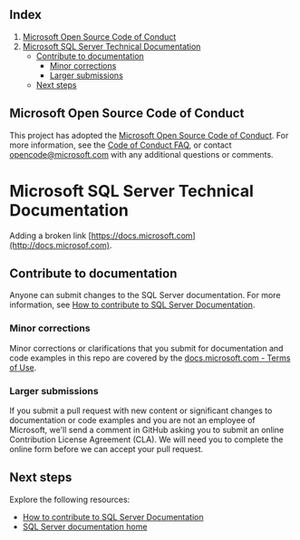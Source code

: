 ## Index
1. [Microsoft Open Source Code of Conduct](#microsoft-open-source-code-of-conduct)
2. [Microsoft SQL Server Technical Documentation](#microsoft-sql-server-technical-documentation)
    * [Contribute to documentation](#contribute-to-documentation)
      + [Minor corrections](#minor-corrections)
      + [Larger submissions](#larger-submissions)
    * [Next steps](#next-steps)

## Microsoft Open Source Code of Conduct

This project has adopted the [Microsoft Open Source Code of Conduct](https://opensource.microsoft.com/codeofconduct/).
For more information, see the [Code of Conduct FAQ](https://opensource.microsoft.com/codeofconduct/faq/), or contact [opencode@microsoft.com](mailto:opencode@microsoft.com) with any additional questions or comments.

# Microsoft SQL Server Technical Documentation

Adding a broken link [https://docs.microsoft.com](http://docs.microsof.com).

## Contribute to documentation

Anyone can submit changes to the SQL Server documentation. For more information, see [How to contribute to SQL Server Documentation](https://aka.ms/editsqldocs).

### Minor corrections
Minor corrections or clarifications that you submit for documentation and code examples in this repo are covered by the [docs.microsoft.com - Terms of Use](https://docs.microsoft.com/legal/termsofuse).

### Larger submissions
If you submit a pull request with new content or significant changes to documentation or code examples and you are not an employee of Microsoft, we'll send a comment in GitHub asking you to submit an online Contribution License Agreement (CLA). We will need you to complete the online form before we can accept your pull request.

## Next steps

Explore the following resources:

- [How to contribute to SQL Server Documentation](https://aka.ms/editsqldocs)
- [SQL Server documentation home](https://docs.microsoft.com/sql/index)
